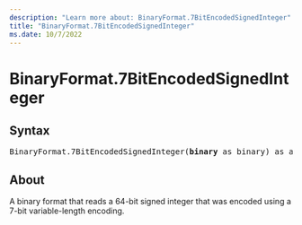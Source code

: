 ```yaml
---
description: "Learn more about: BinaryFormat.7BitEncodedSignedInteger"
title: "BinaryFormat.7BitEncodedSignedInteger"
ms.date: 10/7/2022
---
```

# BinaryFormat.7BitEncodedSignedInteger

## Syntax

<pre>
BinaryFormat.7BitEncodedSignedInteger(<b>binary</b> as binary) as any
</pre>

## About

A binary format that reads a 64-bit signed integer that was encoded using a 7-bit variable-length encoding.
